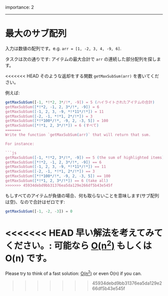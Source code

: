 importance: 2

---

# 最大のサブ配列

入力は数値の配列です。e.g.  `arr = [1, -2, 3, 4, -9, 6]`.

タスクは次の通りです: アイテムの最大合計で `arr` の連続した部分配列を探します。

<<<<<<< HEAD
そのような返却をする関数 `getMaxSubSum(arr)` を書いてください。

例えば:

```js
getMaxSubSum([-1, *!*2, 3*/!*, -9]) = 5 (ハイライトされたアイテムの合計)
getMaxSubSum([*!*2, -1, 2, 3*/!*, -9]) = 6
getMaxSubSum([-1, 2, 3, -9, *!*11*/!*]) = 11
getMaxSubSum([-2, -1, *!*1, 2*/!*]) = 3
getMaxSubSum([*!*100*/!*, -9, 2, -3, 5]) = 100
getMaxSubSum([*!*1, 2, 3*/!*]) = 6 (すべて)
=======
Write the function `getMaxSubSum(arr)` that will return that sum.

For instance:

```js
getMaxSubSum([-1, *!*2, 3*/!*, -9]) == 5 (the sum of highlighted items)
getMaxSubSum([*!*2, -1, 2, 3*/!*, -9]) == 6
getMaxSubSum([-1, 2, 3, -9, *!*11*/!*]) == 11
getMaxSubSum([-2, -1, *!*1, 2*/!*]) == 3
getMaxSubSum([*!*100*/!*, -9, 2, -3, 5]) == 100
getMaxSubSum([*!*1, 2, 3*/!*]) == 6 (take all)
>>>>>>> 45934debd9bb31376ea5da129e266df5b43e545f
```

もしすべてのアイテムが負値の場合、何も取らないことを意味します(サブ配列は空)、なので合計はゼロです:

```js
getMaxSubSum([-1, -2, -3]) = 0
```

<<<<<<< HEAD
早い解法を考えてみてください。: 可能なら [O(n<sup>2</sup>)](https://en.wikipedia.org/wiki/Big_O_notation) もしくは O(n) です。
=======
Please try to think of a fast solution: [O(n<sup>2</sup>)](https://en.wikipedia.org/wiki/Big_O_notation) or even O(n) if you can.
>>>>>>> 45934debd9bb31376ea5da129e266df5b43e545f
